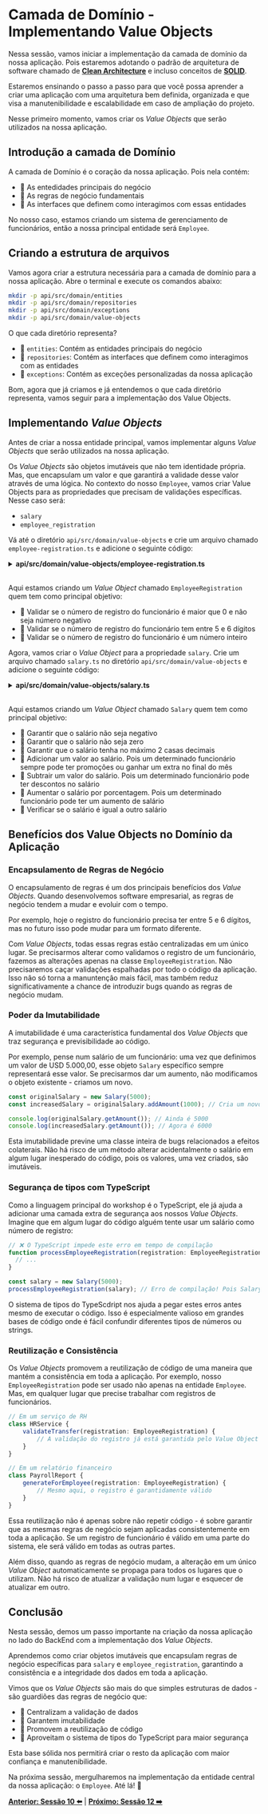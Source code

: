 # Camada de Domínio - Implementando Value Objects

Nessa sessão, vamos iniciar a implementação da camada de domínio da nossa aplicação. Pois estaremos adotando o padrão de arquitetura de software chamado de **[Clean Architecture](https://blog.cleancoder.com/uncle-bob/2011/11/22/Clean-Architecture.html)** e incluso conceitos de **[SOLID](https://en.wikipedia.org/wiki/SOLID)**.

Estaremos ensinando o passo a passo para que você possa aprender a criar uma aplicação com uma arquitetura bem definida, organizada e que visa a manutenibilidade e escalabilidade em caso de ampliação do projeto.

Nesse primeiro momento, vamos criar os _Value Objects_ que serão utilizados na nossa aplicação.

## Introdução a camada de Domínio

A camada de Domínio é o coração da nossa aplicação. Pois nela contém: 

- 🔹 As entedidades principais do negócio
- 🔹 As regras de negócio fundamentais
- 🔹 As interfaces que definem como interagimos com essas entidades

No nosso caso, estamos criando um sistema de gerenciamento de funcionários, então a nossa principal entidade será `Employee`.

## Criando a estrutura de arquivos

Vamos agora criar a estrutura necessária para a camada de domínio para a nossa aplicação. Abre o terminal e execute os comandos abaixo:

```bash
mkdir -p api/src/domain/entities
mkdir -p api/src/domain/repositories
mkdir -p api/src/domain/exceptions
mkdir -p api/src/domain/value-objects
```

O que cada diretório representa?

- 📂 `entities`: Contém as entidades principais do negócio
- 📂 `repositories`: Contém as interfaces que definem como interagimos com as entidades
- 📂 `exceptions`: Contém as exceções personalizadas da nossa aplicação

Bom, agora que já criamos e já entendemos o que cada diretório representa, vamos seguir para a implementação dos Value Objects.

## Implementando _Value Objects_

Antes de criar a nossa entidade principal, vamos implementar alguns _Value Objects_ que serão utilizados na nossa aplicação. 

Os _Value Objects_ são objetos imutáveis que não tem identidade própria. Mas, que encapsulam um valor e que garantirá a validade desse valor através de uma lógica. No contexto do nosso `Employee`, vamos criar Value Objects para as propriedades que precisam de validações específicas. Nesse caso será:

- `salary`
- `employee_registration`

Vá até o diretório `api/src/domain/value-objects` e crie um arquivo chamado `employee-registration.ts` e adicione o seguinte código:

<details><summary><b>api/src/domain/value-objects/employee-registration.ts</b></summary>

```typescript
export default class EmployeeRegistration {
  private readonly registrationNumber: number;

  constructor(registrationNumber: number) {
    this.validateRegistrationNumber(registrationNumber);
    this.registrationNumber = registrationNumber;
  }

  private validateRegistrationNumber(registrationNumber: number): void {
    // Vamos validar se o número de registro do funcionário é maior que 0 e não seja número negativo
    if (registrationNumber <= 0) {
      throw new Error('Employee registration must be greater than 0 and not negative');
    }

    // Vamos converter para string para verifiar o comprimento do número de registro do funcionário
    const registrationNumberString = registrationNumber.toString();

    // Verifica se tem entre 5 e 6 dígitos (baseado no formato do FrontEnd)
    if (registrationNumberString.length < 5 || registrationNumberString.length > 6) {
      throw new Error('Employee registration must be between 5 and 6 digits');
    }

    // Verifica se o número de registro do funcionário é um número inteiro
    if (!Number.isInteger(registrationNumber)) {
      throw new Error('Employee registration must be an integer number');
    }
  }

  public getValue(): number {
    return this.registrationNumber;
  }

  public isEqualTo(otherRegistration: EmployeeRegistration): boolean {
    return this.registrationNumber === otherRegistration.getValue();
  }

  // Serializa o objeto para um número
  public toJSON(): number {
    return this.registrationNumber;
  }
}
```

</details>
<br/>

Aqui estamos criando um _Value Object_ chamado `EmployeeRegistration` quem tem como principal objetivo:

- 🔹 Validar se o número de registro do funcionário é maior que 0 e não seja número negativo
- 🔹 Validar se o número de registro do funcionário tem entre 5 e 6 dígitos
- 🔹 Validar se o número de registro do funcionário é um número inteiro

Agora, vamos criar o _Value Object_ para a propriedade `salary`. Crie um arquivo chamado `salary.ts` no diretório `api/src/domain/value-objects` e adicione o seguinte código:

<details><summary><b>api/src/domain/value-objects/salary.ts</b></summary>

```typescript
export default class Salary {
  private readonly amount: number;

  constructor(amount: number) {
    this.validateAmount(amount);
    this.amount = amount;
  }

  private validateAmount(amount: number): void {
    // Garante que o salário não seja negativo
    if (amount < 0) {
      throw new Error('Salary cannot be negative');
    }

    // Garante que o salário não seja zero
    if (amount === 0) {
      throw new Error('Salary cannot be zero');
    }

    // Garante que o salário tenha no máximo 2 casas decimais
    const decimalPlaces = amount.toString().split('.')[1]?.length || 0;
    if (decimalPlaces > 2) {
      throw new Error('Salary must have a maximum of 2 decimal places');
    }
  }

  private validateAdjustment(adjustment: number): void {
    if (adjustment < 0) {
      throw new Error('Adjustment must be greater than zero');
    }

    const decimalPlaces = adjustment.toString().split('.')[1]?.length || 0;
    if (decimalPlaces > 2) {
      throw new Error('Adjustment must have a maximum of 2 decimal places');
    }
  }

  public getAmount(): number {
    return this.amount;
  }

  public addAmount(adjustment: number): Salary {
    this.validateAmount(adjustment);
    return new Salary(this.amount + adjustment);
  }

  public subtractAmount(adjustment: number): Salary {
    this.validateAdjustment(adjustment);
    const newAmount = this.amount - adjustment;

    if (newAmount < 0) {
      throw new Error('Salary cannot be negative');
    }

    return new Salary(newAmount);
  }

  public increaseByPercentage(percentage: number): Salary {
    if (percentage <= 0) {
      throw new Error('Percentage must be greater than zero');
    }

    if (percentage > 100) {
      throw new Error('Percentage cannot be greater than 100');
    }

    const increaseAmount = this.amount * (percentage / 100);
    return new Salary(this.amount + increaseAmount);
  }

  public toJSON(): number {
    return this.amount;
  }

  public isEqualTo(otherSalary: Salary): boolean {
    return this.amount === otherSalary.getAmount();
  }
}
```

</details>
<br/>

Aqui estamos criando um _Value Object_ chamado `Salary` quem tem como principal objetivo:

- 🔹 Garantir que o salário não seja negativo
- 🔹 Garantir que o salário não seja zero
- 🔹 Garantir que o salário tenha no máximo 2 casas decimais
- 🔹 Adicionar um valor ao salário. Pois um determinado funcionário sempre pode ter promoções ou ganhar um extra no final do mês
- 🔹 Subtrair um valor do salário. Pois um determinado funcionário pode ter descontos no salário
- 🔹 Aumentar o salário por porcentagem. Pois um determinado funcionário pode ter um aumento de salário
- 🔹 Verificar se o salário é igual a outro salário

## Benefícios dos Value Objects no Domínio da Aplicação

### Encapsulamento de Regras de Negócio

O encapsulamento de regras é um dos principais benefícios dos _Value Objects_. Quando desenvolvemos software empresarial, as regras de negócio tendem a mudar e evoluir com o tempo. 

Por exemplo, hoje o registro do funcionário precisa ter entre 5 e 6 dígitos, mas no futuro isso pode mudar para um formato diferente.

Com _Value Objects_, todas essas regras estão centralizadas em um único lugar. Se precisarmos alterar como validamos o registro de um funcionário, fazemos as alterações apenas na classe `EmployeeRegistration`. Não precisaremos caçar validações espalhadas por todo o código da aplicação. Isso não só torna a manuntenção mais fácil, mas também reduz significativamente a chance de introduzir bugs quando as regras de negócio mudam.

### Poder da Imutabilidade

A imutabilidade é uma característica fundamental dos _Value Objects_ que traz segurança e previsibilidade ao código.

Por exemplo, pense num salário de um funcionário: uma vez que definimos um valor de USD 5.000,00, esse objeto `Salary` específico sempre representará esse valor. Se precisarmos dar um aumento, não modificamos o objeto existente - criamos um novo.

```typescript
const originalSalary = new Salary(5000);
const increasedSalary = originalSalary.addAmount(1000); // Cria um novo objeto

console.log(originalSalary.getAmount()); // Ainda é 5000
console.log(increasedSalary.getAmount()); // Agora é 6000
```

Esta imutabilidade previne uma classe inteira de bugs relacionados a efeitos colaterais. Não há risco de um método alterar acidentalmente o salário em algum lugar inesperado do código, pois os valores, uma vez criados, são imutáveis.

### Segurança de tipos com TypeScript

Como a linguagem principal do workshop é o TypeScript, ele já ajuda a adicionar uma camada extra de segurança aos nossos _Value Objects_. Imagine que em algum lugar do código alguém tente usar um salário como número de registro:

```typescript
// ❌ O TypeScript impede este erro em tempo de compilação
function processEmployeeRegistration(registration: EmployeeRegistration) {
  // ...
}

const salary = new Salary(5000);
processEmployeeRegistration(salary); // Erro de compilação! Pois Salary não é um EmployeeRegistration
```

O sistema de tipos do TypeScdript nos ajuda a pegar estes erros antes mesmo de executar o código. Isso é especialmente valioso em grandes bases de código onde é fácil confundir diferentes tipos de números ou strings.

### Reutilização e Consistência

Os _Value Objects_ promovem a reutilização de código de uma maneira que mantém a consistência em toda a aplicação. Por exemplo, nosso `EmployeeRegistration` pode ser usado não apenas na entidade `Employee`. Mas, em qualquer lugar que precise trabalhar com registros de funcionários.

```typescript
// Em um serviço de RH
class HRService {
    validateTransfer(registration: EmployeeRegistration) {
        // A validação do registro já está garantida pelo Value Object
    }
}

// Em um relatório financeiro
class PayrollReport {
    generateForEmployee(registration: EmployeeRegistration) {
        // Mesmo aqui, o registro é garantidamente válido
    }
}
```

Essa reutilização não é apenas sobre não repetir código - é sobre garantir que as mesmas regras de negócio sejam aplicadas consistentemente em toda a aplicação. Se um registro de funcionário é válido em uma parte do sistema, ele será válido em todas as outras partes.

Além disso, quando as regras de negócio mudam, a alteração em um único _Value Object_ automaticamente se propaga para todos os lugares que o utilizam. Não há risco de atualizar a validação num lugar e esquecer de atualizar em outro.

## Conclusão

Nesta sessão, demos um passo importante na criação da nossa aplicação no lado do BackEnd com a implementação dos _Value Objects_. 

Aprendemos como criar objetos imutáveis que encapsulam regras de negócio específicas para `salary` e `employee_registration`, garantindo a consistência e a integridade dos dados em toda a aplicação.

Vimos que os _Value Objects_ são mais do que simples estruturas de dados - são guardiões das regras de negócio que:

- 🔹 Centralizam a validação de dados
- 🔹 Garantem imutabilidade
- 🔹 Promovem a reutilização de código
- 🔹 Aproveitam o sistema de tipos do TypeScript para maior segurança

Esta base sólida nos permitirá criar o resto da aplicação com maior confiança e manutenibilidade.

Na próxima sessão, mergulharemos na implementação da entidade central da nossa aplicação: o `Employee`. Até lá! 🚀

**[Anterior: Sessão 10 ⬅️](10-session.md)** | **[Próximo: Sessão 12 ➡️](12-session.md)**

